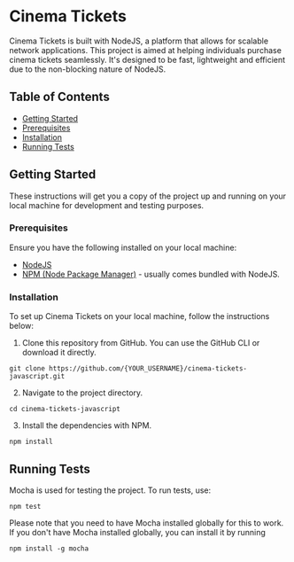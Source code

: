 # Cinema Tickets

Cinema Tickets is built with NodeJS, a platform that allows for scalable network applications. This project is aimed at helping individuals purchase cinema tickets seamlessly. It's designed to be fast, lightweight and efficient due to the non-blocking nature of NodeJS.

## Table of Contents

- [Getting Started](#getting-started)
- [Prerequisites](#prerequisites)
- [Installation](#installation)
- [Running Tests](#running-tests)


## Getting Started

These instructions will get you a copy of the project up and running on your local machine for development and testing purposes.

### Prerequisites

Ensure you have the following installed on your local machine:

- [NodeJS](https://nodejs.org/en/download/)
- [NPM (Node Package Manager)](https://www.npmjs.com/get-npm) - usually comes bundled with NodeJS.

### Installation

To set up Cinema Tickets on your local machine, follow the instructions below:

1. Clone this repository from GitHub. You can use the GitHub CLI or download it directly.

```
git clone https://github.com/{YOUR_USERNAME}/cinema-tickets-javascript.git
```

2. Navigate to the project directory.

```
cd cinema-tickets-javascript
```

3. Install the dependencies with NPM.

```
npm install
```

## Running Tests

Mocha is used for testing the project. To run tests, use:

```
npm test
```

Please note that you need to have Mocha installed globally for this to work. If you don't have Mocha installed globally, you can install it by running

```
npm install -g mocha
```

